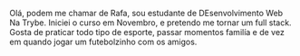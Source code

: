 Olá,  podem me chamar de Rafa, sou estudante de DEsenvolvimento Web Na Trybe. Iniciei o curso em Novembro, e pretendo me tornar um full stack. 
Gosta de praticar todo tipo de esporte, passar momentos familía e de vez em quando jogar um futebolzinho com os amigos. 
